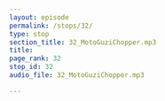 ```yaml
---
layout: episode
permalink: /stops/32/
type: stop
section_title: 32_MotoGuziChopper.mp3
title: 
page_rank: 32
stop_id: 32
audio_file: 32_MotoGuziChopper.mp3

---
```

